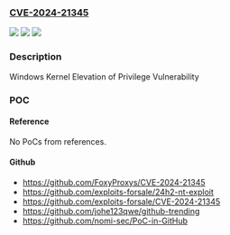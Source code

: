 ### [CVE-2024-21345](https://cve.mitre.org/cgi-bin/cvename.cgi?name=CVE-2024-21345)
![](https://img.shields.io/static/v1?label=Product&message=Windows%20Server%202022%2C%2023H2%20Edition%20(Server%20Core%20installation)&color=blue)
![](https://img.shields.io/static/v1?label=Version&message=10.0.0%3C%2010.0.25398.709%20&color=brighgreen)
![](https://img.shields.io/static/v1?label=Vulnerability&message=CWE-122%3A%20Heap-based%20Buffer%20Overflow&color=brighgreen)

### Description

Windows Kernel Elevation of Privilege Vulnerability

### POC

#### Reference
No PoCs from references.

#### Github
- https://github.com/FoxyProxys/CVE-2024-21345
- https://github.com/exploits-forsale/24h2-nt-exploit
- https://github.com/exploits-forsale/CVE-2024-21345
- https://github.com/johe123qwe/github-trending
- https://github.com/nomi-sec/PoC-in-GitHub

